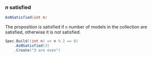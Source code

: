 ### _n_ satisfied

```csharp
AsNSatisfied(int n)
```

The proposition is satisfied if `n` number of models in the collection are satisfied, otherwise it is not
satisfied.

```csharp
Spec.Build((int n) => n % 2 == 0)
    .AsNSatisfied(3)
    .Create("3 are even")
```
